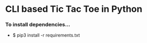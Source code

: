 # CLI based Tic Tac Toe in Python

### To install dependencies...
- $ pip3 install -r requirements.txt
